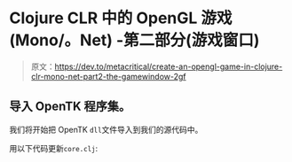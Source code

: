 # Clojure CLR 中的 OpenGL 游戏(Mono/。Net) -第二部分(游戏窗口)

> 原文：<https://dev.to/metacritical/create-an-opengl-game-in-clojure-clr-mono-net-part2-the-gamewindow-2gf>

## 导入 OpenTK 程序集。

我们将开始把 OpenTK `dll`文件导入到我们的源代码中。

用以下代码更新`core.clj`: